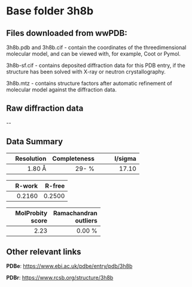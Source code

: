 # Base folder 3h8b

## Files downloaded from wwPDB:

3h8b.pdb and 3h8b.cif - contain the coordinates of the threedimensional molecular model, and can be viewed with, for example, Coot or Pymol.

3h8b-sf.cif - contains deposited diffraction data for this PDB entry, if the structure has been solved with X-ray or neutron crystallography.

3h8b.mtz - contains structure factors after automatic refinement of molecular model against the diffraction data.

## Raw diffraction data

--<br> 

## Data Summary
|   | Resolution | Completeness| I/sigma |
|---|-------------:|----------------:|--------------:|
|   |1.80 Å|  29- %|<img width=50/>17.10|

|   | **R-work**| **R-free**   
|---|-------------:|----------------:|           
||0.2160|0.2500|

|   |**MolProbity<br>score**| **Ramachandran<br>outliers** 
|---|-------------:|----------------:|
||2.23|0.00 %|

 

 

## Other relevant links 
**PDBe**:  https://www.ebi.ac.uk/pdbe/entry/pdb/3h8b
 
**PDBr**: https://www.rcsb.org/structure/3h8b 

